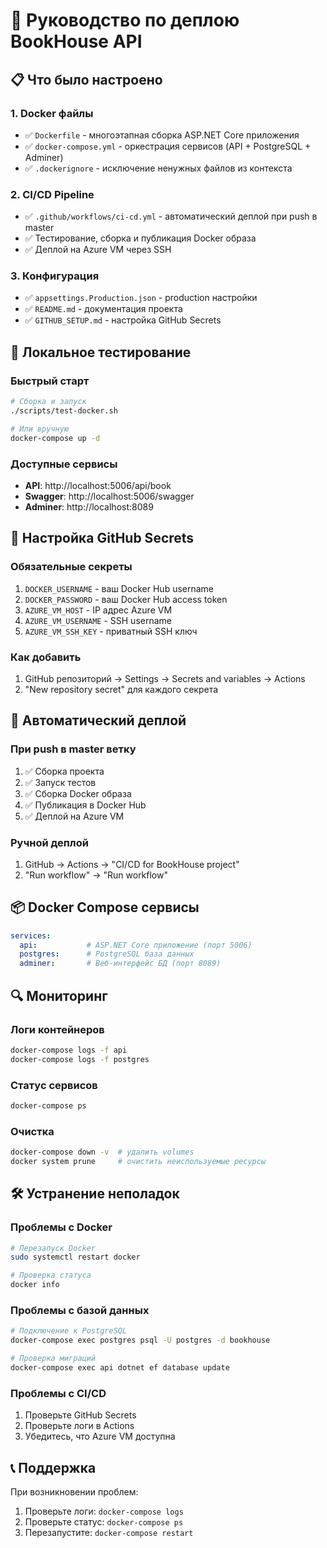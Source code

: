 # 🚀 Руководство по деплою BookHouse API

## 📋 Что было настроено

### 1. Docker файлы
- ✅ `Dockerfile` - многоэтапная сборка ASP.NET Core приложения
- ✅ `docker-compose.yml` - оркестрация сервисов (API + PostgreSQL + Adminer)
- ✅ `.dockerignore` - исключение ненужных файлов из контекста

### 2. CI/CD Pipeline
- ✅ `.github/workflows/ci-cd.yml` - автоматический деплой при push в master
- ✅ Тестирование, сборка и публикация Docker образа
- ✅ Деплой на Azure VM через SSH

### 3. Конфигурация
- ✅ `appsettings.Production.json` - production настройки
- ✅ `README.md` - документация проекта
- ✅ `GITHUB_SETUP.md` - настройка GitHub Secrets

## 🐳 Локальное тестирование

### Быстрый старт
```bash
# Сборка и запуск
./scripts/test-docker.sh

# Или вручную
docker-compose up -d
```

### Доступные сервисы
- **API**: http://localhost:5006/api/book
- **Swagger**: http://localhost:5006/swagger
- **Adminer**: http://localhost:8089

## 🔧 Настройка GitHub Secrets

### Обязательные секреты
1. `DOCKER_USERNAME` - ваш Docker Hub username
2. `DOCKER_PASSWORD` - ваш Docker Hub access token
3. `AZURE_VM_HOST` - IP адрес Azure VM
4. `AZURE_VM_USERNAME` - SSH username
5. `AZURE_VM_SSH_KEY` - приватный SSH ключ

### Как добавить
1. GitHub репозиторий → Settings → Secrets and variables → Actions
2. "New repository secret" для каждого секрета

## 🚀 Автоматический деплой

### При push в master ветку
1. ✅ Сборка проекта
2. ✅ Запуск тестов
3. ✅ Сборка Docker образа
4. ✅ Публикация в Docker Hub
5. ✅ Деплой на Azure VM

### Ручной деплой
1. GitHub → Actions → "CI/CD for BookHouse project"
2. "Run workflow" → "Run workflow"

## 📦 Docker Compose сервисы

```yaml
services:
  api:           # ASP.NET Core приложение (порт 5006)
  postgres:      # PostgreSQL база данных
  adminer:       # Веб-интерфейс БД (порт 8089)
```

## 🔍 Мониторинг

### Логи контейнеров
```bash
docker-compose logs -f api
docker-compose logs -f postgres
```

### Статус сервисов
```bash
docker-compose ps
```

### Очистка
```bash
docker-compose down -v  # удалить volumes
docker system prune     # очистить неиспользуемые ресурсы
```

## 🛠 Устранение неполадок

### Проблемы с Docker
```bash
# Перезапуск Docker
sudo systemctl restart docker

# Проверка статуса
docker info
```

### Проблемы с базой данных
```bash
# Подключение к PostgreSQL
docker-compose exec postgres psql -U postgres -d bookhouse

# Проверка миграций
docker-compose exec api dotnet ef database update
```

### Проблемы с CI/CD
1. Проверьте GitHub Secrets
2. Проверьте логи в Actions
3. Убедитесь, что Azure VM доступна

## 📞 Поддержка

При возникновении проблем:
1. Проверьте логи: `docker-compose logs`
2. Проверьте статус: `docker-compose ps`
3. Перезапустите: `docker-compose restart` 